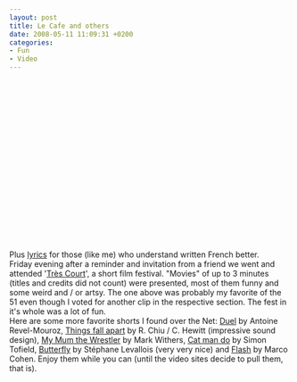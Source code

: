 ```yaml
---
layout: post
title: Le Cafe and others
date: 2008-05-11 11:09:31 +0200
categories:
- Fun
- Video
---
```

<p><object width="500" height="305"><param name="movie" value="http://www.dailymotion.com/swf/x2wfqp&v3=1&related=1"></param><param name="allowFullScreen" value="true"></param><param name="allowScriptAccess" value="always"></param><embed src="http://www.dailymotion.com/swf/x2wfqp&v3=1&related=1" type="application/x-shockwave-flash" width="500" height="305" allowFullScreen="true" allowScriptAccess="always"></embed></object><br />
Plus <a href="http://www3.france-jeunes.net/paroles-oldelaf.et.mr.d-le.cafe-42495.htm">lyrics</a> for those (like me) who understand written French better.<br />
Friday evening after a reminder and invitation from a friend we went and attended '<a href="http://trescourt.com">Tr&egrave;s Court</a>', a short film festival. "Movies" of up to 3 minutes (titles and credits did not count) were presented, most of them funny and some weird and / or artsy. The one above was probably my favorite of the 51 even though I voted for another clip in the respective section. The fest in it's whole was a lot of fun.<br />
Here are some more favorite shorts I found over the Net: <a href="http://www.dailymotion.com/armz/video/x4ghrk_duel_shortfilms">Duel</a> by Antoine Revel-Mouroz, <a href="http://www.youtube.com/watch?v=DS4wG904xBw">Things fall apart</a> by R. Chiu / C. Hewitt (impressive sound design), <a href="http://www.youtube.com/watch?v=rPm0CGc7sX4">My Mum the Wrestler</a> by Mark Withers, <a href="http://www.youtube.com/watch?v=w0ffwDYo00Q">Cat man do</a> by Simon Tofield, <a href="http://www.youtube.com/watch?v=Z9MgpT-8pHk">Butterfly</a> by St&eacute;phane Levallois (very very nice) and <a href="http://www.dailymotion.com/video/x4a34u_flash_shortfilms">Flash</a> by Marco Cohen. Enjoy them while you can (until the video sites decide to pull them, that is).</p>
